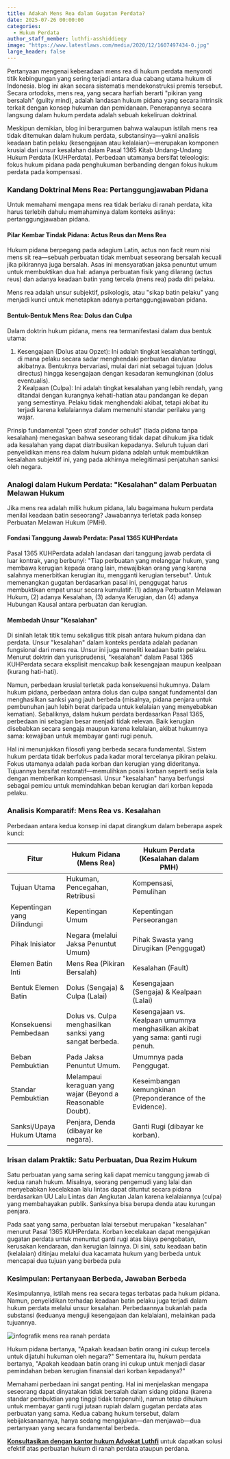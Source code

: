 ```yaml
---
title: Adakah Mens Rea dalam Gugatan Perdata?
date: 2025-07-26 00:00:00
categories:
  - Hukum Perdata
author_staff_member: luthfi-asshiddieqy
image: "https://www.latestlaws.com/media/2020/12/1607497434-0.jpg"
large_header: false
---
```


Pertanyaan mengenai keberadaan mens rea di hukum perdata menyoroti titik kebingungan yang sering terjadi antara dua cabang utama hukum di Indonesia. blog ini akan secara sistematis mendekonstruksi premis tersebut. Secara ortodoks, mens rea, yang secara harfiah berarti "pikiran yang bersalah" (guilty mind), adalah landasan hukum pidana yang secara intrinsik terkait dengan konsep hukuman dan pemidanaan. Penerapannya secara langsung dalam hukum perdata adalah sebuah kekeliruan doktrinal.  

Meskipun demikian, blog ini berargumen bahwa walaupun istilah mens rea tidak ditemukan dalam hukum perdata, substansinya—yakni analisis keadaan batin pelaku (kesengajaan atau kelalaian)—merupakan komponen krusial dari unsur kesalahan dalam Pasal 1365 Kitab Undang-Undang Hukum Perdata (KUHPerdata). Perbedaan utamanya bersifat teleologis: fokus hukum pidana pada penghukuman berbanding dengan fokus hukum perdata pada kompensasi.

### Kandang Doktrinal Mens Rea: Pertanggungjawaban Pidana

Untuk memahami mengapa mens rea tidak berlaku di ranah perdata, kita harus terlebih dahulu memahaminya dalam konteks aslinya: pertanggungjawaban pidana.

#### Pilar Kembar Tindak Pidana: Actus Reus dan Mens Rea

Hukum pidana berpegang pada adagium Latin, actus non facit reum nisi mens sit rea—sebuah perbuatan tidak membuat seseorang bersalah kecuali jika pikirannya juga bersalah. Asas ini mensyaratkan jaksa penuntut umum untuk membuktikan dua hal: adanya perbuatan fisik yang dilarang (actus reus) dan adanya keadaan batin yang tercela (mens rea) pada diri pelaku.  

Mens rea adalah unsur subjektif, psikologis, atau "sikap batin pelaku" yang menjadi kunci untuk menetapkan adanya pertanggungjawaban pidana.

#### Bentuk-Bentuk Mens Rea: Dolus dan Culpa

Dalam doktrin hukum pidana, mens rea termanifestasi dalam dua bentuk utama:
1. Kesengajaan (Dolus atau Opzet): Ini adalah tingkat kesalahan tertinggi, di mana pelaku secara sadar menghendaki perbuatan dan/atau akibatnya. Bentuknya bervariasi, mulai dari niat sebagai tujuan (dolus directus) hingga kesengajaan dengan kesadaran kemungkinan (dolus eventualis).   
2 Kealpaan (Culpa): Ini adalah tingkat kesalahan yang lebih rendah, yang ditandai dengan kurangnya kehati-hatian atau pandangan ke depan yang semestinya. Pelaku tidak menghendaki akibat, tetapi akibat itu terjadi karena kelalaiannya dalam memenuhi standar perilaku yang wajar.  

Prinsip fundamental "geen straf zonder schuld" (tiada pidana tanpa kesalahan) menegaskan bahwa seseorang tidak dapat dihukum jika tidak ada kesalahan yang dapat diatribusikan kepadanya. Seluruh tujuan dari penyelidikan mens rea dalam hukum pidana adalah untuk membuktikan kesalahan subjektif ini, yang pada akhirnya melegitimasi penjatuhan sanksi oleh negara.

### Analogi dalam Hukum Perdata: "Kesalahan" dalam Perbuatan Melawan Hukum

Jika mens rea adalah milik hukum pidana, lalu bagaimana hukum perdata menilai keadaan batin seseorang? Jawabannya terletak pada konsep Perbuatan Melawan Hukum (PMH).

#### Fondasi Tanggung Jawab Perdata: Pasal 1365 KUHPerdata

Pasal 1365 KUHPerdata adalah landasan dari tanggung jawab perdata di luar kontrak, yang berbunyi: "Tiap perbuatan yang melanggar hukum, yang membawa kerugian kepada orang lain, mewajibkan orang yang karena salahnya menerbitkan kerugian itu, mengganti kerugian tersebut". Untuk memenangkan gugatan berdasarkan pasal ini, penggugat harus membuktikan empat unsur secara kumulatif: (1) adanya Perbuatan Melawan Hukum, (2) adanya Kesalahan, (3) adanya Kerugian, dan (4) adanya Hubungan Kausal antara perbuatan dan kerugian.

#### Membedah Unsur "Kesalahan"
Di sinilah letak titik temu sekaligus titik pisah antara hukum pidana dan perdata. Unsur "kesalahan" dalam konteks perdata adalah padanan fungsional dari mens rea. Unsur ini juga meneliti keadaan batin pelaku. Menurut doktrin dan yurisprudensi, "kesalahan" dalam Pasal 1365 KUHPerdata secara eksplisit mencakup baik kesengajaan maupun kealpaan (kurang hati-hati).  

Namun, perbedaan krusial terletak pada konsekuensi hukumnya. Dalam hukum pidana, perbedaan antara dolus dan culpa sangat fundamental dan menghasilkan sanksi yang jauh berbeda (misalnya, pidana penjara untuk pembunuhan jauh lebih berat daripada untuk kelalaian yang menyebabkan kematian). Sebaliknya, dalam hukum perdata berdasarkan Pasal 1365, perbedaan ini sebagian besar menjadi tidak relevan. Baik kerugian disebabkan secara sengaja maupun karena kelalaian, akibat hukumnya sama: kewajiban untuk membayar ganti rugi penuh.  

Hal ini menunjukkan filosofi yang berbeda secara fundamental. Sistem hukum perdata tidak berfokus pada kadar moral tercelanya pikiran pelaku. Fokus utamanya adalah pada korban dan kerugian yang dideritanya. Tujuannya bersifat restoratif—memulihkan posisi korban seperti sedia kala dengan memberikan kompensasi. Unsur "kesalahan" hanya berfungsi sebagai pemicu untuk memindahkan beban kerugian dari korban kepada pelaku.

### Analisis Komparatif: Mens Rea vs. Kesalahan
Perbedaan antara kedua konsep ini dapat dirangkum dalam beberapa aspek kunci:

| Fitur                       | Hukum Pidana (Mens Rea)                                    | Hukum Perdata (Kesalahan dalam PMH)                                               |   |   |
|-----------------------------|------------------------------------------------------------|-----------------------------------------------------------------------------------|---|---|
| Tujuan Utama                | Hukuman, Pencegahan, Retribusi                             | Kompensasi, Pemulihan                                                             |   |   |
| Kepentingan yang Dilindungi | Kepentingan Umum                                           | Kepentingan Perseorangan                                                          |   |   |
| Pihak Inisiator             | Negara (melalui Jaksa Penuntut Umum)                       | Pihak Swasta yang Dirugikan (Penggugat)                                           |   |   |
| Elemen Batin Inti           | Mens Rea (Pikiran Bersalah)                                | Kesalahan (Fault)                                                                 |   |   |
| Bentuk Elemen Batin         | Dolus (Sengaja) & Culpa (Lalai)                            | Kesengajaan (Sengaja) & Kealpaan (Lalai)                                          |   |   |
| Konsekuensi Pembedaan       | Dolus vs. Culpa menghasilkan sanksi yang sangat berbeda.   | Kesengajaan vs. Kealpaan umumnya menghasilkan akibat yang sama: ganti rugi penuh. |   |   |
| Beban Pembuktian            | Pada Jaksa Penuntut Umum.                                  | Umumnya pada Penggugat.                                                           |   |   |
| Standar Pembuktian          | Melampaui keraguan yang wajar (Beyond a Reasonable Doubt). | Keseimbangan kemungkinan (Preponderance of the Evidence).                         |   |   |
| Sanksi/Upaya Hukum Utama    | Penjara, Denda (dibayar ke negara).                        | Ganti Rugi (dibayar ke korban).    

### Irisan dalam Praktik: Satu Perbuatan, Dua Rezim Hukum

Satu perbuatan yang sama sering kali dapat memicu tanggung jawab di kedua ranah hukum. Misalnya, seorang pengemudi yang lalai dan menyebabkan kecelakaan lalu lintas dapat dituntut secara pidana berdasarkan UU Lalu Lintas dan Angkutan Jalan karena kelalaiannya (culpa) yang membahayakan publik. Sanksinya bisa berupa denda atau kurungan penjara.  

Pada saat yang sama, perbuatan lalai tersebut merupakan "kesalahan" menurut Pasal 1365 KUHPerdata. Korban kecelakaan dapat mengajukan gugatan perdata untuk menuntut ganti rugi atas biaya pengobatan, kerusakan kendaraan, dan kerugian lainnya. Di sini, satu keadaan batin (kelalaian) ditinjau melalui dua kacamata hukum yang berbeda untuk mencapai dua tujuan yang berbeda pula

### Kesimpulan: Pertanyaan Berbeda, Jawaban Berbeda

Kesimpulannya, istilah mens rea secara tegas terbatas pada hukum pidana. Namun, penyelidikan terhadap keadaan batin pelaku juga terjadi dalam hukum perdata melalui unsur kesalahan. Perbedaannya bukanlah pada substansi (keduanya menguji kesengajaan dan kelalaian), melainkan pada tujuannya.

![infografik mens rea ranah perdata](https://ik.imagekit.io/4mjt7d3c3/mens-rea.png)

Hukum pidana bertanya, "Apakah keadaan batin orang ini cukup tercela untuk dijatuhi hukuman oleh negara?" Sementara itu, hukum perdata bertanya, "Apakah keadaan batin orang ini cukup untuk menjadi dasar pemindahan beban kerugian finansial dari korban kepadanya?"

Memahami perbedaan ini sangat penting. Hal ini menjelaskan mengapa seseorang dapat dinyatakan tidak bersalah dalam sidang pidana (karena standar pembuktian yang tinggi tidak terpenuhi), namun tetap dihukum untuk membayar ganti rugi jutaan rupiah dalam gugatan perdata atas perbuatan yang sama. Kedua cabang hukum tersebut, dalam kebijaksanaannya, hanya sedang mengajukan—dan menjawab—dua pertanyaan yang secara fundamental berbeda.

<b><a href="https://advokatluthfi.com/contact/">Konsultasikan dengan kantor hukum Advokat Luthfi</a></b> untuk dapatkan solusi efektif atas perbuatan hukum di ranah perdata ataupun perdana.